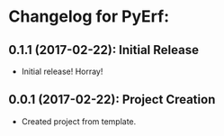 # Changelog for PyErf:


## 0.1.1 (2017-02-22): Initial Release
+ Initial release! Horray!


## 0.0.1 (2017-02-22): Project Creation
+ Created project from template.
